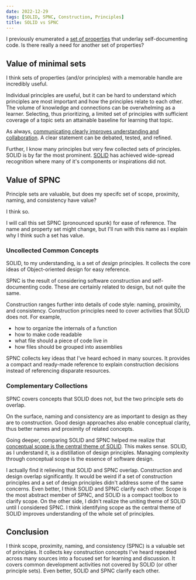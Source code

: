 ```yaml
---
date: 2022-12-29
tags: [SOLID, SPNC, Construction, Principles]
title: SOLID vs SPNC
---
```


I previously enumerated a [set of properties](../posts/2022-12-09-Properties-of-self-documenting-code.md) that underlay self-documenting code.
Is there really a need for another set of properties?
<!--more-->

## Value of minimal sets

I think sets of properties (and/or principles) with a memorable handle are incredibly useful.

Individual principles are useful, but it can be hard to understand which principles are most important and how the principles relate to each other. The volume of knowledge and connections can be overwhelming as a learner. Selecting, thus prioritizing, a limited set of principles with sufficient coverage of a topic sets an attainable baseline for learning that topic. 

As always, [communicating clearly improves understanding and collaboration](../posts/Whats-Your-Duck-V2/2022-06-16-1-Software-as-Clarity.md#better-wrong-than-vague). A clear statement can be debated, tested, and refined.

Further, I know many principles but very few collected sets of principles. SOLID is by far the most prominent. [SOLID](https://en.wikipedia.org/wiki/SOLID) has achieved wide-spread recognition where many of it's components or inspirations did not.


<!-- There are some really good books on construction, but a book is too long when you're trying to advise someone in the flow of work. I think we can do better for an outline of construction knowledge then a whole book. It will likely still take one or more books to understand the variety and nuance of construction decisions but we can set the road map with a shorter list and provide a tool for remembering and organizing construction concepts -->

## Value of SPNC

Principle sets are valuable, but does my specifc set of scope, proximity, naming, and consistency have value?

I think so.

I will call this set SPNC (pronounced spunk) for ease of reference. The name and property set might change, but I'll run with this name as I explain why I think such a set has value.

### Uncollected Common Concepts

SOLID, to my understanding, is a set of *design* principles. It collects the core ideas of Object-oriented design for easy reference.

SPNC is the result of considering software construction and self-documenting code. These are certainly related to design, but not quite the same. 

Construction ranges further into details of code style: naming, proximity, and consistency. Construction principles need to cover activities that SOLID does not. For example,
- how to organize the internals of a function
- how to make code readable
- what file should a piece of code live in
- how files should be grouped into assemblies

SPNC collects key ideas that I've heard echoed in many sources. It provides a compact and ready-made reference to explain construction decisions instead of referencing disparate resources.

### Complementary Collections

SPNC covers concepts that SOLID does not, but the two principle sets do overlap.

On the surface, naming and consistency are as important to design as they are to construction. Good design approaches also enable conceptual clarity, thus better names and proximity of related concepts.

Going deeper, comparing SOLID and SPNC helped me realize that [conceptual scope is the central theme of SOLID](../posts/2022-12-23-SOLID-is-about-scope.md). This makes sense. SOLID, as I understand it, is a distillation of design principles. Managing complexity through conceptual scope is the essence of software design.

I actually find it relieving that SOLID and SPNC overlap. Construction and design overlap significantly. It would be weird if a set of construction principles and a set of design principles didn't address some of the same concerns. Even better, I think SOLID and SPNC clarify each other. Scope is the most abstract member of SPNC, and SOLID is a compact toolbox to clarify scope. On the other side, I didn't realize the uniting theme of SOLID until I considered SPNC. I think identifying scope as the central theme of SOLID improves understanding of the whole set of principles.


## Conclusion

I think scope, proximity, naming, and consistency (SPNC) is a valuable set of principles.
It collects key construction concepts I've heard repeated across many sources into a focused set for learning and discussion. It covers common development activities not covered by SOLID (or other principle sets). Even better, SOLID and SPNC clarify each other.